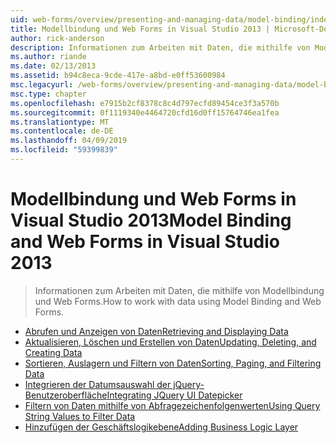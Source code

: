 ```yaml
---
uid: web-forms/overview/presenting-and-managing-data/model-binding/index
title: Modellbindung und Web Forms in Visual Studio 2013 | Microsoft-Dokumentation
author: rick-anderson
description: Informationen zum Arbeiten mit Daten, die mithilfe von Modellbindung und Web Forms.
ms.author: riande
ms.date: 02/13/2013
ms.assetid: b94c8eca-9cde-417e-a8bd-e0ff53600984
msc.legacyurl: /web-forms/overview/presenting-and-managing-data/model-binding
msc.type: chapter
ms.openlocfilehash: e7915b2cf8378c8c4d797ecfd89454ce3f3a570b
ms.sourcegitcommit: 0f1119340e4464720cfd16d0ff15764746ea1fea
ms.translationtype: MT
ms.contentlocale: de-DE
ms.lasthandoff: 04/09/2019
ms.locfileid: "59399839"
---
```

# <a name="model-binding-and-web-forms-in-visual-studio-2013"></a><span data-ttu-id="d2cc9-103">Modellbindung und Web Forms in Visual Studio 2013</span><span class="sxs-lookup"><span data-stu-id="d2cc9-103">Model Binding and Web Forms in Visual Studio 2013</span></span>

> <span data-ttu-id="d2cc9-104">Informationen zum Arbeiten mit Daten, die mithilfe von Modellbindung und Web Forms.</span><span class="sxs-lookup"><span data-stu-id="d2cc9-104">How to work with data using Model Binding and Web Forms.</span></span>


- [<span data-ttu-id="d2cc9-105">Abrufen und Anzeigen von Daten</span><span class="sxs-lookup"><span data-stu-id="d2cc9-105">Retrieving and Displaying Data</span></span>](retrieving-data.md)
- [<span data-ttu-id="d2cc9-106">Aktualisieren, Löschen und Erstellen von Daten</span><span class="sxs-lookup"><span data-stu-id="d2cc9-106">Updating, Deleting, and Creating Data</span></span>](updating-deleting-and-creating-data.md)
- [<span data-ttu-id="d2cc9-107">Sortieren, Auslagern und Filtern von Daten</span><span class="sxs-lookup"><span data-stu-id="d2cc9-107">Sorting, Paging, and Filtering Data</span></span>](sorting-paging-and-filtering-data.md)
- [<span data-ttu-id="d2cc9-108">Integrieren der Datumsauswahl der jQuery-Benutzeroberfläche</span><span class="sxs-lookup"><span data-stu-id="d2cc9-108">Integrating JQuery UI Datepicker</span></span>](integrating-jquery-ui.md)
- [<span data-ttu-id="d2cc9-109">Filtern von Daten mithilfe von Abfragezeichenfolgenwerten</span><span class="sxs-lookup"><span data-stu-id="d2cc9-109">Using Query String Values to Filter Data</span></span>](using-query-string-values-to-retrieve-data.md)
- [<span data-ttu-id="d2cc9-110">Hinzufügen der Geschäftslogikebene</span><span class="sxs-lookup"><span data-stu-id="d2cc9-110">Adding Business Logic Layer</span></span>](adding-business-logic-layer.md)
